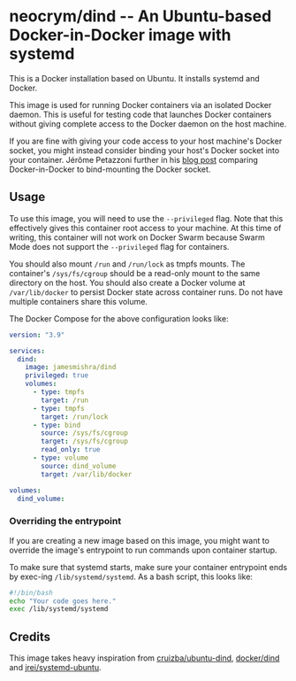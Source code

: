 # neocrym/dind -- An Ubuntu-based Docker-in-Docker image with systemd

This is a Docker installation based on Ubuntu. It installs systemd and Docker.

This image is used for running Docker containers via an isolated Docker daemon. This is useful for testing code that launches Docker containers without giving complete access to the Docker daemon on the host machine.

If you are fine with giving your code access to your host machine's Docker socket, you might instead consider binding your host's Docker socket into your container. Jérôme Petazzoni further in his [blog post](https://jpetazzo.github.io/2015/09/03/do-not-use-docker-in-docker-for-ci/) comparing Docker-in-Docker to bind-mounting the Docker socket.

## Usage

To use this image, you will need to use the `--privileged` flag. Note that this effectively gives this container root access to your machine. At this time of writing, this container will not work on Docker Swarm because Swarm Mode does not support the `--privileged` flag for containers.

You should also mount `/run` and `/run/lock` as tmpfs mounts. The container's `/sys/fs/cgroup` should be a read-only mount to the same directory on the host. You should also create a Docker volume at `/var/lib/docker` to persist Docker state across container runs. Do not have multiple containers share this volume.

The Docker Compose for the above configuration looks like:

```yaml
version: "3.9"

services:
  dind:
    image: jamesmishra/dind
    privileged: true
    volumes:
      - type: tmpfs
        target: /run
      - type: tmpfs
        target: /run/lock
      - type: bind
        source: /sys/fs/cgroup
        target: /sys/fs/cgroup
        read_only: true
      - type: volume
        source: dind_volume
        target: /var/lib/docker

volumes:
  dind_volume:
```

### Overriding the entrypoint

If you are creating a new image based on this image, you might want to override the image's entrypoint to run commands upon container startup.

To make sure that systemd starts, make sure your container entrypoint ends by exec-ing `/lib/systemd/systemd`. As a bash script, this looks like:

```bash
#!/bin/bash
echo "Your code goes here."
exec /lib/systemd/systemd
```

## Credits

This image takes heavy inspiration from [cruizba/ubuntu-dind](https://github.com/cruizba/ubuntu-dind), [docker/dind](https://hub.docker.com/_/docker) and [jrei/systemd-ubuntu](https://hub.docker.com/r/jrei/systemd-ubuntu).
